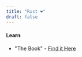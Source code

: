 ```yaml
---
title: "Rust ❤"
draft: false 
---
```


#### Learn

- "The Book" - [Find it Here](https://doc.rust-lang.org/book/)
